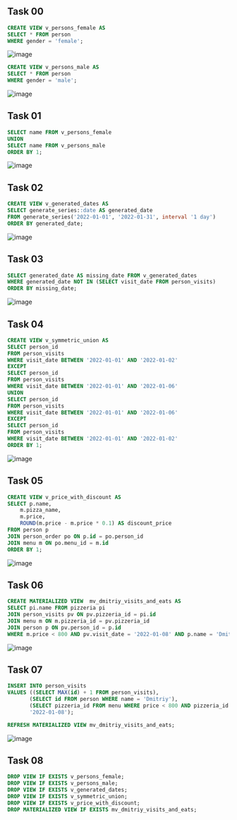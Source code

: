 ## Task 00
```sql
CREATE VIEW v_persons_female AS
SELECT * FROM person
WHERE gender = 'female';
```
![image](https://github.com/ngllsq/sql_projects/assets/114596475/1a4e33b1-952c-4afb-9542-b4ae2b2f9fdb)

```sql
CREATE VIEW v_persons_male AS
SELECT * FROM person
WHERE gender = 'male';
```
![image](https://github.com/ngllsq/sql_projects/assets/114596475/32a0577d-13ca-4397-b234-65283a17c437)

## Task 01
```sql
SELECT name FROM v_persons_female
UNION
SELECT name FROM v_persons_male
ORDER BY 1;
```
![image](https://github.com/ngllsq/sql_projects/assets/114596475/75deb8aa-6adc-4eea-861d-77b850d08b7c)


## Task 02
```sql
CREATE VIEW v_generated_dates AS
SELECT generate_series::date AS generated_date
FROM generate_series('2022-01-01', '2022-01-31', interval '1 day')
ORDER BY generated_date;
```
![image](https://github.com/ngllsq/sql_projects/assets/114596475/30e51c7f-06a9-4a45-b647-3e087dcffa3e)

## Task 03
```sql
SELECT generated_date AS missing_date FROM v_generated_dates
WHERE generated_date NOT IN (SELECT visit_date FROM person_visits)
ORDER BY missing_date;
```
![image](https://github.com/ngllsq/sql_projects/assets/114596475/49c91d38-c178-488a-9ae4-9d21d92482eb)

## Task 04
```sql
CREATE VIEW v_symmetric_union AS
SELECT person_id
FROM person_visits
WHERE visit_date BETWEEN '2022-01-01' AND '2022-01-02'
EXCEPT
SELECT person_id
FROM person_visits
WHERE visit_date BETWEEN '2022-01-01' AND '2022-01-06'
UNION
SELECT person_id
FROM person_visits
WHERE visit_date BETWEEN '2022-01-01' AND '2022-01-06'
EXCEPT
SELECT person_id
FROM person_visits
WHERE visit_date BETWEEN '2022-01-01' AND '2022-01-02'
ORDER BY 1;
```
![image](https://github.com/ngllsq/sql_projects/assets/114596475/3a7c90c4-1280-47ec-b455-e4ee4478f727)

## Task 05
```sql
CREATE VIEW v_price_with_discount AS
SELECT p.name, 
	m.pizza_name, 
	m.price,
	ROUND(m.price - m.price * 0.1) AS discount_price
FROM person p
JOIN person_order po ON p.id = po.person_id
JOIN menu m ON po.menu_id = m.id
ORDER BY 1;
```
![image](https://github.com/ngllsq/sql_projects/assets/114596475/75a85af6-fc53-40f7-ba4f-ffa9c389e946)

## Task 06
```sql
CREATE MATERIALIZED VIEW  mv_dmitriy_visits_and_eats AS
SELECT pi.name FROM pizzeria pi
JOIN person_visits pv ON pv.pizzeria_id = pi.id
JOIN menu m ON m.pizzeria_id = pv.pizzeria_id
JOIN person p ON pv.person_id = p.id
WHERE m.price < 800 AND pv.visit_date = '2022-01-08' AND p.name = 'Dmitriy';
```
![image](https://github.com/ngllsq/sql_projects/assets/114596475/aa5a85b2-6349-4df2-9d9a-f1e3c6581d92)

## Task 07
```sql
INSERT INTO person_visits 
VALUES ((SELECT MAX(id) + 1 FROM person_visits),
	   (SELECT id FROM person WHERE name = 'Dmitriy'),
	   (SELECT pizzeria_id FROM menu WHERE price < 800 AND pizzeria_id NOT IN (SELECT id FROM pizzeria WHERE name = 'Papa Johns') LIMIT 1),
	   '2022-01-08');
```
```sql
REFRESH MATERIALIZED VIEW mv_dmitriy_visits_and_eats;
```
![image](https://github.com/ngllsq/sql_projects/assets/114596475/3629cc3d-6b12-4b20-a0d6-cda55e81786c)

## Task 08
```sql
DROP VIEW IF EXISTS v_persons_female;
DROP VIEW IF EXISTS v_persons_male;
DROP VIEW IF EXISTS v_generated_dates;
DROP VIEW IF EXISTS v_symmetric_union;
DROP VIEW IF EXISTS v_price_with_discount;
DROP MATERIALIZED VIEW IF EXISTS mv_dmitriy_visits_and_eats;
```
